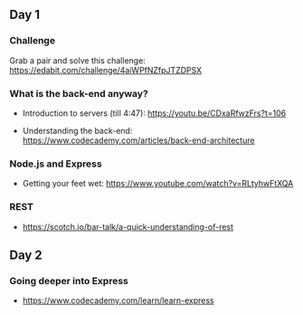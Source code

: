## Day 1


### Challenge

Grab a pair and solve this challenge: https://edabit.com/challenge/4aiWPfNZfpJTZDPSX


### What is the back-end anyway?

- Introduction to servers (till 4:47): https://youtu.be/CDxaRfwzFrs?t=106

- Understanding the back-end: https://www.codecademy.com/articles/back-end-architecture


### Node.js and Express

- Getting your feet wet: https://www.youtube.com/watch?v=RLtyhwFtXQA


### REST

- https://scotch.io/bar-talk/a-quick-understanding-of-rest


## Day 2


### Going deeper into Express

- https://www.codecademy.com/learn/learn-express
